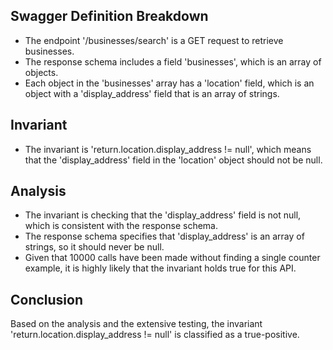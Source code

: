 ## Swagger Definition Breakdown
- The endpoint '/businesses/search' is a GET request to retrieve businesses.
- The response schema includes a field 'businesses', which is an array of objects.
- Each object in the 'businesses' array has a 'location' field, which is an object with a 'display_address' field that is an array of strings.

## Invariant
- The invariant is 'return.location.display_address != null', which means that the 'display_address' field in the 'location' object should not be null.

## Analysis
- The invariant is checking that the 'display_address' field is not null, which is consistent with the response schema.
- The response schema specifies that 'display_address' is an array of strings, so it should never be null.
- Given that 10000 calls have been made without finding a single counter example, it is highly likely that the invariant holds true for this API.

## Conclusion
Based on the analysis and the extensive testing, the invariant 'return.location.display_address != null' is classified as a true-positive.
